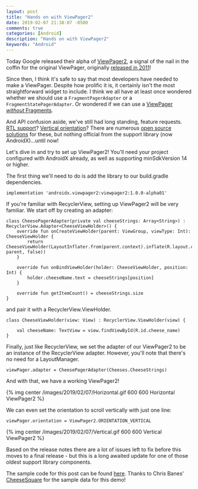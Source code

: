 ```yaml
---
layout: post
title: "Hands on with ViewPager2"
date: 2019-02-07 21:38:07 -0500
comments: true
categories: [Android]
description: "Hands on with ViewPager2"
keywords: "Android"
---
```


Today Google released their alpha of [ViewPager2](https://developer.android.com/jetpack/androidx/releases/viewpager2#1.0.0-alpha01), a signal of the nail in the coffin for the original ViewPager, originally [released in 2011](https://android-developers.googleblog.com/2011/08/horizontal-view-swiping-with-viewpager.html)!

Since then, I think it's safe to say that most developers have needed to make a ViewPager. Despite how prolific it is, it certainly isn't the most straightforward widget to include. I think we all have at least once wondered whether we should use a `FragmentPagerAdapter` or a `FragmentStatePagerAdapter`. Or wondered if we can use a [ViewPager *without* Fragments](https://www.bignerdranch.com/blog/viewpager-without-fragments/). 

And API confusion aside, we've still had long standing, feature requests. [RTL support](https://issuetracker.google.com/issues/36973591)? [Vertical orientation](https://issuetracker.google.com/issues/36952939)? There are numerous [open source](https://github.com/duolingo/rtl-viewpager) [solutions](https://github.com/kaelaela/VerticalViewPager) for these, but nothing official from the support library (now AndroidX)...until now!

Let's dive in and try to set up ViewPager2! You'll need your project configured with AndroidX already, as well as supporting minSdkVersion 14 or higher.

<!-- more -->

The first thing we'll need to do is add the library to our build.gradle dependencies.

```
implementation 'androidx.viewpager2:viewpager2:1.0.0-alpha01'
```

If you're familiar with RecyclerView, setting up ViewPager2 will be very familiar. We start off by creating an adapter:

```
class CheesePagerAdapter(private val cheeseStrings: Array<String>) : RecyclerView.Adapter<CheeseViewHolder>() {
    override fun onCreateViewHolder(parent: ViewGroup, viewType: Int): CheeseViewHolder {
        return CheeseViewHolder(LayoutInflater.from(parent.context).inflate(R.layout.cheese_list_item, parent, false))
    }

    override fun onBindViewHolder(holder: CheeseViewHolder, position: Int) {
        holder.cheeseName.text = cheeseStrings[position]
    }

    override fun getItemCount() = cheeseStrings.size
}
```

and pair it with a RecyclerView.ViewHolder.

```
class CheeseViewHolder(view: View) : RecyclerView.ViewHolder(view) {

    val cheeseName: TextView = view.findViewById(R.id.cheese_name)
}
```

Finally, just like RecyclerView, we set the adapter of our ViewPager2 to be an instance of the RecyclerView adapter. However, you'll note that there's no need for a LayoutManager.

```
viewPager.adapter = CheesePagerAdapter(Cheeses.CheeseStrings)
```

And with that, we have a working ViewPager2!

{% img center /images/2019/02/07/Horizontal.gif 600 600 Horizontal ViewPager2 %}

We can even set the orientation to scroll vertically with just one line:

```
viewPager.orientation = ViewPager2.ORIENTATION_VERTICAL
```

{% img center /images/2019/02/07/Vertical.gif 600 600 Vertical ViewPager2 %}

Based on the release notes there are a lot of issues left to fix before this moves to a final release - but this is a long awaited update for one of those oldest support library components. 

The sample code for this post can be found [here](https://github.com/MichaelEvans/ViewPager2Sample). Thanks to Chris Banes' [CheeseSquare](https://github.com/chrisbanes/cheesesquare) for the sample data for this demo!